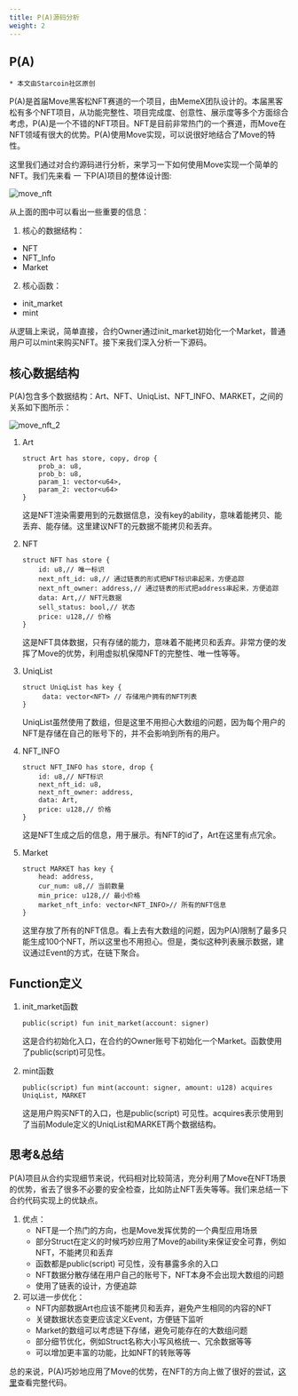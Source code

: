 ```yaml
---
title: P(A)源码分析
weight: 2
---
```


## P(A)

~~~
* 本文由Starcoin社区原创
~~~

P(A)是首届Move黑客松NFT赛道的一个项目，由MemeX团队设计的。本届黑客松有多个NFT项目，从功能完整性、项目完成度、创意性、展示度等多个方面综合考虑，P(A)是一个不错的NFT项目。NFT是目前非常热门的一个赛道，而Move在NFT领域有很大的优势。P(A)使用Move实现，可以说很好地结合了Move的特性。

这里我们通过对合约源码进行分析，来学习一下如何使用Move实现一个简单的NFT。我们先来看 一 下P(A)项目的整体设计图:

![move_nft](https://tva1.sinaimg.cn/large/008i3skNly1gu167dvaaoj60hi07m0t602.jpg)

从上面的图中可以看出一些重要的信息：

1. 核心的数据结构：
* NFT
* NFT_Info
* Market
2. 核心函数：

* init_market
* mint

从逻辑上来说，简单直接，合约Owner通过init_market初始化一个Market，普通用户可以mint来购买NFT。接下来我们深入分析一下源码。



## 核心数据结构

P(A)包含多个数据结构：Art、NFT、UniqList、NFT_INFO、MARKET，之间的关系如下图所示：

![move_nft_2](https://tva1.sinaimg.cn/large/008i3skNgy1gu2fl5297hj60ii05w74c02.jpg)

1. Art

   ~~~Move
   struct Art has store, copy, drop {
       prob_a: u8,
       prob_b: u8,
       param_1: vector<u64>,
       param_2: vector<u64>
   }
   ~~~

   这是NFT渲染需要用到的元数据信息，没有key的ability，意味着能拷贝、能丢弃、能存储。这里建议NFT的元数据不能拷贝和丢弃。

2. NFT

   ~~~Move
   struct NFT has store {
       id: u8,// 唯一标识
       next_nft_id: u8,// 通过链表的形式把NFT标识串起来，方便追踪
       next_nft_owner: address,// 通过链表的形式把address串起来，方便追踪
       data: Art,// NFT元数据
       sell_status: bool,// 状态
       price: u128,// 价格
   }
   ~~~

   这是NFT具体数据，只有存储的能力，意味着不能拷贝和丢弃。非常方便的发挥了Move的优势，利用虚拟机保障NFT的完整性、唯一性等等。

3. UniqList

   ~~~Move
   struct UniqList has key {
   		data: vector<NFT> // 存储用户拥有的NFT列表
   }
   ~~~

   UniqList虽然使用了数组，但是这里不用担心大数组的问题，因为每个用户的NFT是存储在自己的账号下的，并不会影响到所有的用户。

4. NFT_INFO

   ~~~Move
   struct NFT_INFO has store, drop {
       id: u8,// NFT标识
       next_nft_id: u8,
       next_nft_owner: address,
       data: Art,
       price: u128,// 价格
   }
   ~~~

   这是NFT生成之后的信息，用于展示。有NFT的id了，Art在这里有点冗余。

5. Market

   ~~~Move
   struct MARKET has key {
       head: address,
       cur_num: u8,// 当前数量
       min_price: u128,// 最小价格
       market_nft_info: vector<NFT_INFO>// 所有的NFT信息
   }
   ~~~

   这里存放了所有的NFT信息。看上去有大数组的问题，因为P(A)限制了最多只能生成100个NFT，所以这里也不用担心。但是，类似这种列表展示数据，建议通过Event的方式，在链下聚合。



## **Function**定义

1. init_market函数

   ~~~Move
   public(script) fun init_market(account: signer)
   ~~~

   这是合约初始化入口，在合约的Owner账号下初始化一个Market。函数使用了public(script)可见性。

2. mint函数

   ~~~Move
   public(script) fun mint(account: signer, amount: u128) acquires UniqList, MARKET
   ~~~

   这是用户购买NFT的入口，也是public(script) 可见性。acquires表示使用到了当前Module定义的UniqList和MARKET两个数据结构。



## 思考&总结

P(A)项目从合约实现细节来说，代码相对比较简洁，充分利用了Move在NFT场景的优势，省去了很多不必要的安全检查，比如防止NFT丢失等等。我们来总结一下合约代码实现上的优缺点。

1. 优点：
   * NFT是一个热门的方向，也是Move发挥优势的一个典型应用场景
   * 部分Struct在定义的时候巧妙应用了Move的ability来保证安全可靠，例如NFT，不能拷贝和丢弃
   * 函数都是public(script) 可见性，没有暴露多余的入口
   * NFT数据分散存储在用户自己的账号下，NFT本身不会出现大数组的问题
   * 使用了链表的设计，方便追踪
2. 可以进一步优化：
   * NFT内部数据Art也应该不能拷贝和丢弃，避免产生相同的内容的NFT
   * 关键数据状态变更应该定义Event，方便链下监听
   * Market的数组可以考虑链下存储，避免可能存在的大数组问题
   * 部分细节优化，例如Struct名称大小写风格统一、冗余数据等等
   * 可以增加更丰富的功能，比如NFT的转账等等

总的来说，P(A)巧妙地应用了Move的优势，在NFT的方向上做了很好的尝试，[这里](https://github.com/liuxieric123/nft_move_starcoin/tree/main/dev/nft_dev/src/modules)查看完整代码。

